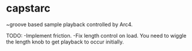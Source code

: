 # capstarc

~groove based sample playback controlled by Arc4.

TODO:
-Implement friction.
-Fix length control on load. You need to wiggle the length knob to get playback to occur initially.
